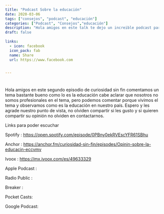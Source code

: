 ```yaml
---
title: "Podcast Sobre la educación"
date: 2020-03-06
tags: ["consejos", "podcast", "educación"]
categories: ["Podcast", "Consejos","educación"]
description: "Hola amigos en este talk te dejo un increible podcast para que puedas escuchar puntos de vista sobre la educación"
draft: false
  
links:
  - icon: facebook
  icon_pack: fab
  name: Share
  url: https://www.facebook.com


---
```


# 

Hola amigos en este segundo episodio de curiosidad sin fin comentamos un tema bastante bueno como lo es la educación cabe aclarar que nosotros no somos profesionales en el tema, pero podemos comentar porque vivimos el tema y observamos como es la educación en nuestro país. Espero y les agrade nuestro punto de vista, no olviden compartir si les gusto y si quieren compartir su opinión no olviden en contactarnos.

Links para poder escuchar

Spotify : https://open.spotify.com/episode/0PBny0ekRVEscYFR61SBhu

Anchor : https://anchor.fm/curiosidad-sin-fin/episodes/Opinin-sobre-la-educacin-eccvmv

Ivoox : https://mx.ivoox.com/es/49633329

Apple Podcast : 

Radio Public :

Breaker :

Pocket Casts:

Google Podcast:

